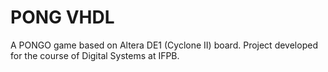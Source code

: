 # PONG VHDL

A PONGO game based on Altera DE1 (Cyclone II) board.
Project developed for the course of Digital Systems at IFPB.